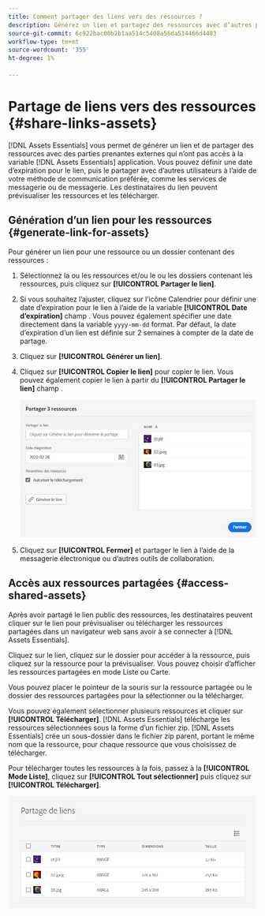 ```yaml
---
title: Comment partager des liens vers des ressources ?
description: Générez un lien et partagez des ressources avec d’autres personnes qui n’ont pas accès au [!DNL Assets Essentials] application.
source-git-commit: 6c922bac00b2b1aa514c5408a56da514466d4483
workflow-type: tm+mt
source-wordcount: '355'
ht-degree: 1%

---
```



# Partage de liens vers des ressources {#share-links-assets}

[!DNL Assets Essentials] vous permet de générer un lien et de partager des ressources avec des parties prenantes externes qui n’ont pas accès à la variable [!DNL Assets Essentials] application. Vous pouvez définir une date d’expiration pour le lien, puis le partager avec d’autres utilisateurs à l’aide de votre méthode de communication préférée, comme les services de messagerie ou de messagerie. Les destinataires du lien peuvent prévisualiser les ressources et les télécharger.

## Génération d’un lien pour les ressources {#generate-link-for-assets}

Pour générer un lien pour une ressource ou un dossier contenant des ressources :

1. Sélectionnez la ou les ressources et/ou le ou les dossiers contenant les ressources, puis cliquez sur **[!UICONTROL Partager le lien]**.

1. Si vous souhaitez l’ajuster, cliquez sur l’icône Calendrier pour définir une date d’expiration pour le lien à l’aide de la variable **[!UICONTROL Date d’expiration]** champ . Vous pouvez également spécifier une date directement dans la variable `yyyy-mm-dd` format. Par défaut, la date d’expiration d’un lien est définie sur 2 semaines à compter de la date de partage.

1. Cliquez sur **[!UICONTROL Générer un lien]**.

1. Cliquez sur **[!UICONTROL Copier le lien]** pour copier le lien. Vous pouvez également copier le lien à partir du **[!UICONTROL Partager le lien]** champ .

   ![Option de recadrage et de redressement](assets/share-asset-link.png)

1. Cliquez sur **[!UICONTROL Fermer]** et partager le lien à l’aide de la messagerie électronique ou d’autres outils de collaboration.

## Accès aux ressources partagées {#access-shared-assets}

Après avoir partagé le lien public des ressources, les destinataires peuvent cliquer sur le lien pour prévisualiser ou télécharger les ressources partagées dans un navigateur web sans avoir à se connecter à [!DNL Assets Essentials].

Cliquez sur le lien, cliquez sur le dossier pour accéder à la ressource, puis cliquez sur la ressource pour la prévisualiser. Vous pouvez choisir d’afficher les ressources partagées en mode Liste ou Carte.

Vous pouvez placer le pointeur de la souris sur la ressource partagée ou le dossier des ressources partagées pour la sélectionner ou la télécharger.

Vous pouvez également sélectionner plusieurs ressources et cliquer sur **[!UICONTROL Télécharger]**. [!DNL Assets Essentials] télécharge les ressources sélectionnées sous la forme d’un fichier zip. [!DNL Assets Essentials] crée un sous-dossier dans le fichier zip parent, portant le même nom que la ressource, pour chaque ressource que vous choisissez de télécharger.

Pour télécharger toutes les ressources à la fois, passez à la **[!UICONTROL Mode Liste]**, cliquez sur **[!UICONTROL Tout sélectionner]** puis cliquez sur **[!UICONTROL Télécharger]**.

![Aperçu des ressources partagées](assets/preview-shared-assets.png)

